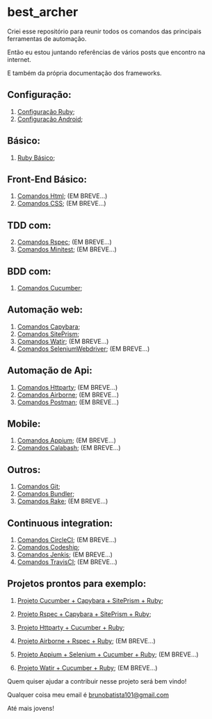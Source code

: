 # best_archer
Criei esse repositório para reunir todos os comandos das principais ferramentas de automação.

Então eu estou juntando referências de vários posts que encontro na internet.

E também da própria documentação dos frameworks.

## Configuração:

1. [Configuração Ruby](https://github.com/brunobatista25/best_archer/blob/master/tests/ConfiguracaoRuby/configuracao_ruby.md);
3. [Configuração Android](https://github.com/brunobatista25/best_archer/blob/master/tests/ConfiguracaoAndroid/configuracao_android.md);

## Básico:

1. [Ruby Básico](https://github.com/brunobatista25/best_archer/blob/master/tests/Ruby/comandos_ruby.md);

## Front-End Básico:
1. [Comandos Html](https://github.com/brunobatista25/best_archer/blob/master/tests/Html/comandos_html.md); (EM BREVE...)
2. [Comandos CSS](https://github.com/brunobatista25/best_archer/blob/master/tests/CSS/comandos_css.md); (EM BREVE...)

## TDD com:
2. [Comandos Rspec](https://github.com/brunobatista25/best_archer/blob/master/tests/Rspec/comandos_rspec.md); (EM BREVE...)
2. [Comandos Minitest](https://github.com/brunobatista25/best_archer/blob/master/tests/MiniTest/comandos_minitest.md); (EM BREVE...)

## BDD com:

1. [Comandos Cucumber](https://github.com/brunobatista25/best_archer/blob/master/tests/Cucumber/comandos_cucumber.md);

## Automação web:

1. [Comandos Capybara](https://github.com/brunobatista25/best_archer/blob/master/tests/Capybara/comandos_capybara.md);
2. [Comandos SitePrism](https://github.com/brunobatista25/best_archer/blob/master/tests/SitePrism/comandos_siteprism.md);
3. [Comandos Watir](https://github.com/brunobatista25/best_archer/blob/master/tests/Watir/comandos_watir.md); (EM BREVE...)
4. [Comandos SeleniumWebdriver](https://github.com/brunobatista25/best_archer/blob/master/tests/SeleniumWebdriver/comandos_webdriver.md); (EM BREVE...)

## Automação de Api:

1. [Comandos Httparty](https://github.com/brunobatista25/best_archer/blob/master/tests/Httparty/comandos_httparty.md); (EM BREVE...)
2. [Comandos Airborne](https://github.com/brunobatista25/best_archer/blob/master/tests/Airborne/comandos_airborne.md); (EM BREVE...)
3. [Comandos Postman](https://github.com/brunobatista25/best_archer/blob/master/tests/Postman/comandos_postman.md); (EM BREVE...)

## Mobile:

1. [Comandos Appium](https://github.com/brunobatista25/best_archer/blob/master/tests/Appium/comandos_appium.md); (EM BREVE...)
2. [Comandos Calabash](https://github.com/brunobatista25/best_archer/blob/master/tests/Calabash/comandos_calabash.md); (EM BREVE...)

## Outros:

1. [Comandos Git](https://github.com/brunobatista25/best_archer/blob/master/tests/%20Git/comandos_git.md);
2. [Comandos Bundler](https://github.com/brunobatista25/best_archer/blob/master/tests/Bundler/01-introducao_bundler.md);
3. [Comandos Rake](https://github.com/brunobatista25/best_archer/blob/master/tests/Rake/comandos_rake.md); (EM BREVE...)

## Continuous integration:

1. [Comandos CircleCI](https://github.com/brunobatista25/best_archer/blob/master/tests/CircleCi/comandos_circleci.md); (EM BREVE...)
2. [Comandos Codeship](https://github.com/brunobatista25/best_archer/blob/master/tests/Codeship/comandos_codeship.md);
3. [Comandos Jenkis](https://github.com/brunobatista25/best_archer/blob/master/tests/Jenkis/comandos_jenkis.md); (EM BREVE...)
4. [Comandos TravisCI](https://github.com/brunobatista25/best_archer/blob/master/tests/TravisCi/comandos_travisci.md); (EM BREVE...)


## Projetos prontos para exemplo:

1. [Projeto Cucumber + Capybara + SitePrism + Ruby](https://github.com/brunobatista25/capybara_cucumber);

2. [Projeto Rspec + Capybara + SitePrism + Ruby](https://github.com/brunobatista25/capybara_rspec);

3. [Projeto Httparty + Cucumber + Ruby](https://github.com/brunobatista25/test_api_httparty_cucumber);

4. [Projeto Airborne + Rspec + Ruby](https://github.com/brunobatista25/test_api_airborne_rspec); (EM BREVE...)

5. [Projeto Appium + Selenium + Cucumber + Ruby](https://github.com/brunobatista25/Appium_selenium); (EM BREVE...)

6. [Projeto Watir + Cucumber + Ruby](https://github.com/brunobatista25/Cucumber_watir); (EM BREVE...)




Quem quiser ajudar a contribuir nesse projeto será bem vindo!

Qualquer coisa meu email é brunobatista101@gmail.com

Até mais jovens!
